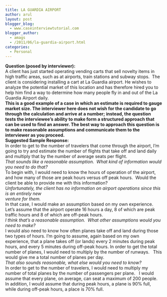 ```yaml
---
title: LA GUARDIA AIRPORT
author: arul
layout: post
blogger_blog:
  - www.caseinterviewtutorial.com
blogger_author:
  - amags
  - /2011/06/la-guardia-airport.html
categories:
  - Personal
---
```

<div>
  <div>
    <b>Qu</b><b>e</b><b>s</b><b>ti</b><b>o</b><b>n</b><b> </b><b>(p</b><b>o</b><b>s</b><b>e</b><b>d</b><b> </b><b>b</b><b>y</b><b> </b><b>int</b><b>e</b><b>r</b><b>v</b><b>i</b><b>ewe</b><b>r</b><b>):</b><b> </b>
  </div>
  
  <div align="left">
    A client has just started operating vending carts that sell novelty items in high traffic areas, such as at airports, train stations and subway stops.  The client is considering installing a cart at La Guardia airport. He wishes to analyze the potential market of this location and has therefore hired you to help him find a way to determine how many people fly in and out of the La Guardia Airport daily. 
  </div>
  
  <div align="left">
    <b>T</b><b>h</b><b>i</b><b>s</b><b> </b><b>i</b><b>s</b><b> </b><b>a</b><b> </b><b>good</b><b> </b><b>e</b><b>x</b><b>a</b><b>m</b><b>p</b><b>l</b><b>e</b><b> </b><b>o</b><b>f</b><b> </b><b>a</b><b> </b><b>ca</b><b>s</b><b>e</b><b> </b><b>in</b><b> </b><b>which</b><b> </b><b>an e</b><b>s</b><b>t</b><b>i</b><b>m</b><b>a</b><b>t</b><b>e</b><b> i</b><b>s</b><b> </b><b>r</b><b>e</b><b>qui</b><b>r</b><b>ed </b><b>t</b><b>o gauge </b><b>m</b><b>a</b><b>r</b><b>k</b><b>e</b><b>t</b><b> </b><b>s</b><b>i</b><b>z</b><b>e</b><b>.</b><b> </b><b> </b><b>T</b><b>h</b><b>e</b><b> </b><b>int</b><b>e</b><b>r</b><b>v</b><b>i</b><b>ewe</b><b>r</b><b> </b><b>h</b><b>e</b><b>r</b><b>e</b><b> </b><b>do</b><b>e</b><b>s</b><b> </b><b>not</b><b> </b><b>w</b><b>i</b><b>s</b><b>h</b><b> </b><b>f</b><b>o</b><b>r</b><b> </b><b>th</b><b>e</b><b> </b><b>c</b><b>a</b><b>ndidat</b><b>e</b><b> t</b><b>o</b><b> </b><b>go</b><b> t</b><b>h</b><b>r</b><b>ough</b><b> t</b><b>h</b><b>e</b><b> </b><b>ca</b><b>l</b><b>c</b><b>u</b><b>l</b><b>a</b><b>t</b><b>ion</b><b> </b><b>and</b><b> </b><b>a</b><b>rr</b><b>i</b><b>ve</b><b> </b><b>a</b><b>t</b><b> </b><b>a</b><b> </b><b>nu</b><b>m</b><b>b</b><b>e</b><b>r</b><b>;</b><b> </b><b>in</b><b>s</b><b>t</b><b>e</b><b>a</b><b>d</b><b>,</b><b> </b><b>th</b><b>e</b><b> </b><b>qu</b><b>e</b><b>s</b><b>t</b><b>ion</b><b> </b><b>t</b><b>e</b><b>s</b><b>t</b><b>s</b><b> </b><b>th</b><b>e</b><b> </b><b>int</b><b>e</b><b>r</b><b>v</b><b>i</b><b>ewee</b><b>’</b><b>s</b><b> </b><b>abi</b><b>l</b><b>ity</b><b> </b><b> </b><b>to</b><b> </b><b> </b><b>m</b><b>a</b><b>k</b><b>e</b><b> </b><b> </b><b>f</b><b>o</b><b>r</b><b>m</b><b> </b><b> </b><b>a</b><b> </b><b> </b><b>s</b><b>t</b><b>r</b><b>u</b><b>c</b><b>t</b><b>u</b><b>r</b><b>e</b><b>d</b><b> </b><b>app</b><b>r</b><b>oa</b><b>c</b><b>h</b><b> </b><b>that</b><b> </b><b>c</b><b>a</b><b>n</b><b> </b><b>b</b><b>e</b><b> </b><b>u</b><b>s</b><b>e</b><b>d</b><b> </b><b>to</b><b> </b><b>f</b><b>ind</b><b> </b><b>an</b><b> </b><b>an</b><b>s</b><b>we</b><b>r</b><b>.</b><b> </b><b> </b><b>T</b><b>h</b><b>e</b><b> </b><b>b</b><b>e</b><b>s</b><b>t</b><b> </b><b>w</b><b>ay</b><b> </b><b>to</b><b> </b><b>app</b><b>r</b><b>oa</b><b>c</b><b>h</b><b> </b><b>thi</b><b>s</b><b> </b><b>qu</b><b>e</b><b>s</b><b>t</b><b>ion</b><b> </b><b>i</b><b>s</b><b> </b><b>to</b><b> </b><b>m</b><b>a</b><b>k</b><b>e</b><b> </b><b>r</b><b>e</b><b>a</b><b>s</b><b>onab</b><b>l</b><b>e</b><b> </b><b>a</b><b>ss</b><b>u</b><b>m</b><b>p</b><b>t</b><b>i</b><b>on</b><b>s</b><b> </b><b>and</b><b> </b><b>co</b><b>mm</b><b>unica</b><b>t</b><b>e</b><b> t</b><b>h</b><b>e</b><b>m</b><b> t</b><b>o</b><b> t</b><b>h</b><b>e</b><b> </b><b>in</b><b>t</b><b>e</b><b>r</b><b>viewe</b><b>r</b><b> </b><b>a</b><b>s</b><b> </b><b>you</b><b> </b><b>p</b><b>r</b><b>oceed</b><b>.   </b>
  </div>
  
  <div align="left">
    <b>Su</b><b>gg</b><b>e</b><b>s</b><b>t</b><b>e</b><b>d</b><b> </b><b>S</b><b>a</b><b>m</b><b>p</b><b>l</b><b>e</b><b> </b><b>Re</b><b>s</b><b>p</b><b>o</b><b>n</b><b>s</b><b>e</b><b>:</b><b> </b>
  </div>
  
  <div align="left">
    In order to get to the number of travelers that come through the airport, I’m going to try and estimate the number of flights that take off and land daily and multiply that by the number of average seats per flight.  
  </div>
  
  <div align="left">
    <i>That</i><i> </i><i>s</i><i>ound</i><i>s</i><i> </i><i>like</i><i> </i><i>a</i><i> </i><i>r</i><i>e</i><i>a</i><i>s</i><i>onable</i><i> </i><i>a</i><i>ss</i><i>umption</i><i>.  </i><i>W</i><i>hat</i><i> </i><i>k</i><i>i</i><i>nd</i><i> </i><i>o</i><i>f</i><i> </i><i>in</i><i>f</i><i>o</i><i>r</i><i>m</i><i>ation</i><i> </i><i>w</i><i>ould</i><i> </i><i>you</i><i> </i><i>need</i><i> </i><i>to</i><i> </i><i>do</i><i> </i><i>that?</i><i> </i>
  </div>
  
  <div align="left">
    To begin with, I would need to know the hours of operation of the airport, and how many of those are peak hours versus off peak hours.  Would the client be able to provide me with this information?
  </div>
  
  <div align="left">
    <i>Un</i><i>f</i><i>o</i><i>r</i><i>t</i><i>unately</i><i>,</i><i> </i><i>the</i><i> </i><i>client</i><i> </i><i>ha</i><i>s</i><i> </i><i>no</i><i> </i><i>in</i><i>f</i><i>o</i><i>r</i><i>m</i><i>ation</i><i> </i><i>on</i><i> </i><i>ai</i><i>r</i><i>po</i><i>r</i><i>t</i><i> </i><i>ope</i><i>r</i><i>ation</i><i>s</i><i> </i><i>s</i><i>i</i><i>nce</i><i> </i><i>thi</i><i>s</i><i> </i><i>i</i><i>s</i><i> </i><i>an</i><i> </i><i>enti</i><i>r</i><i>ely </i><i> </i><i>ne</i><i>w</i><i> </i>
  </div>
  
  <div align="left">
    <i>ven</i><i>t</i><i>u</i><i>r</i><i>e</i><i> </i><i>f</i><i>o</i><i>r</i><i> </i><i>t</i><i>h</i><i>em</i><i>.   </i>
  </div>
  
  <div align="left">
    In that case, I would make an assumption based on my own experience.  Let’s assume that the airport operate 16 hours a day, 8 of which are peak traffic hours and 8 of which are off-peak hours.  
  </div>
  
  <div align="left">
    <i>I </i><i>think</i><i> </i><i>that</i><i>’</i><i>s</i><i> </i><i>a</i><i> </i><i>r</i><i>e</i><i>a</i><i>s</i><i>onable</i><i> </i><i>a</i><i>ss</i><i>umption</i><i>.  </i><i>W</i><i>hat</i><i> </i><i>othe</i><i>r</i><i> </i><i>a</i><i>ss</i><i>umption</i><i>s</i><i> </i><i>w</i><i>ould</i><i> </i><i>you</i><i> </i><i>need</i><i> </i><i>to</i><i> </i><i>make?</i><i> </i>
  </div>
  
  <div align="left">
    I would also need to know how often planes take off and land during those two types of hours. I’m going to assume, again based on my own experience, that a plane takes off (or lands) every 2 minutes during peak hours, and every 5 minutes during off-peak hours. In order to get the total number of planes, I would need to multiply by the number of runways.   This would give me a total number of planes per day.
  </div>
  
  <div align="left">
    <i>That</i><i> </i><i>al</i><i>s</i><i>o</i><i> </i><i>s</i><i>ound</i><i>s</i><i> </i><i>r</i><i>e</i><i>a</i><i>s</i><i>onable</i><i>, </i><i>w</i><i>hat</i><i> </i><i>el</i><i>s</i><i>e</i><i> </i><i>w</i><i>ould</i><i> </i><i>you</i><i> </i><i>need</i><i> </i><i>to</i><i> </i><i>kno</i><i>w</i><i>?</i><i> </i>
  </div>
  
  <div align="left">
    In order to get to the number of travelers, I would need to multiply my number of total planes by the number of passengers per plane.   I would assume that every plane, on average, can seat a maximum of 200 people. In addition, I would assume that during peak hours, a plane is 90% full, while during off-peak hours, a place is 70% full.  
  </div>
</div>
